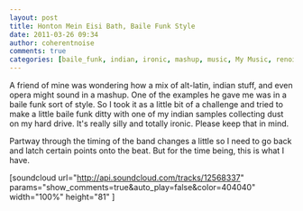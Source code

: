 ```yaml
---
layout: post
title: Honton Mein Eisi Bath, Baile Funk Style
date: 2011-03-26 09:34
author: coherentnoise
comments: true
categories: [baile_funk, indian, ironic, mashup, music, My Music, renoise]
---
```

A friend of mine was wondering how a mix of alt-latin, indian stuff, and even opera might sound in a mashup. One of the examples he gave me was in a baile funk sort of style. So I took it as a little bit of a challenge and tried to make a little baile funk ditty with one of my indian samples collecting dust on my hard drive. It's really silly and totally ironic. Please keep that in mind.

Partway through the timing of the band changes a little so I need to go back and latch certain points onto the beat. But for the time being, this is what I have.

[soundcloud url="http://api.soundcloud.com/tracks/12568337" params="show_comments=true&amp;auto_play=false&amp;color=404040" width="100%" height="81" ]
